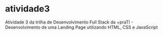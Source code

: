 # atividade3
Atividade 3 da trilha de Desenvolvimento Full Stack da +praTI - Desenvolvimento de uma Landing Page utilizando HTML, CSS e JavaScript
